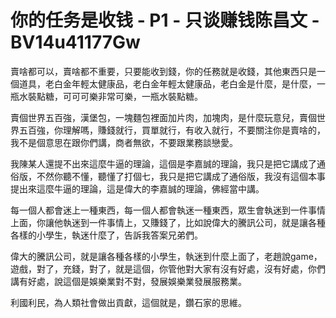# 你的任务是收钱 - P1 - 只谈赚钱陈昌文 - BV14u41177Gw

賣啥都可以，賣啥都不重要，只要能收到錢，你的任務就是收錢，其他東西只是一個道具，老白金年輕太健康品，老白金年輕太健康品，老白金是什麼，是什麼，一瓶水裝點糖，可可可樂非常可樂，一瓶水裝點糖。

賣個世界五百強，漢堡包，一塊麵包裡面加片肉，加塊肉，是什麼玩意兒，賣個世界五百強，你理解嗎，賺錢就行，買單就行，有收入就行，不要關注你是賣啥的，我不是個意思在跟你們講，商者無欲，不要跟業務談戀愛。

我陳某人還提不出來這麼牛逼的理論，這個是李嘉誠的理論，我只是把它講成了通俗版，不然你聽不懂，聽懂了打個七，我只是把它講成了通俗版，我沒有這個本事提出來這麼牛逼的理論，這是偉大的李嘉誠的理論，佛經當中講。

每一個人都會迷上一種東西，每一個人都會執迷一種東西，眾生會執迷到一件事情上面，你讓他執迷到一件事情上，又賺錢了，比如說偉大的騰訊公司，就是讓各種各樣的小學生，執迷什麼了，告訴我答案兄弟們。

偉大的騰訊公司，就是讓各種各樣的小學生，執迷到什麼上面了，老趙說game，遊戲，對了，充錢，對了，就是這個，你管他對大家有沒有好處，沒有好處，你們講有好處，說這個是娛樂業對不對，發展娛樂業發展服務業。

利國利民，為人類社會做出貢獻，這個就是，鑽石家的思維。